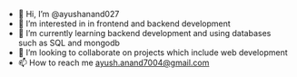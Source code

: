 - 👋 Hi, I’m @ayushanand027
- 👀 I’m interested in in frontend and backend development 
- 🌱 I’m currently learning backend development and using databases such as SQL and mongodb
- 💞️ I’m looking to collaborate on projects which include web development
- 📫 How to reach me ayush.anand7004@gmail.com

<!---
ayushanand027/ayushanand027 is a ✨ special ✨ repository because its `README.md` (this file) appears on your GitHub profile.
You can click the Preview link to take a look at your changes.
--->
